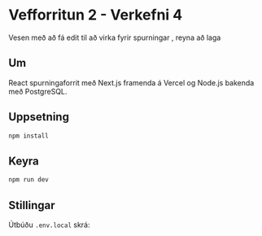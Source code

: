 # Vefforritun 2 - Verkefni 4
Vesen með að fá edit til að virka fyrir spurningar , reyna að laga 
## Um
React spurningaforrit með Next.js framenda á Vercel og Node.js bakenda með PostgreSQL.

## Uppsetning
```bash
npm install
```

## Keyra
```bash
npm run dev
```

## Stillingar
Útbúðu `.env.local` skrá:


